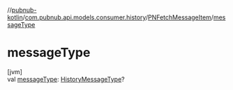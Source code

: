 //[pubnub-kotlin](../../../index.md)/[com.pubnub.api.models.consumer.history](../index.md)/[PNFetchMessageItem](index.md)/[messageType](message-type.md)

# messageType

[jvm]\
val [messageType](message-type.md): [HistoryMessageType](../-history-message-type/index.md)?
